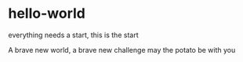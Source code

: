 # hello-world
everything needs a start, this is the start

A brave new world, a brave new challenge
may the potato be with you
